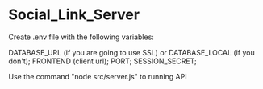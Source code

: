 # Social_Link_Server
Create .env file with the following variables:

DATABASE_URL (if you are going to use SSL) or DATABASE_LOCAL (if you don't);
FRONTEND (client url);
PORT;
SESSION_SECRET;


Use the command "node src/server.js" to running API
